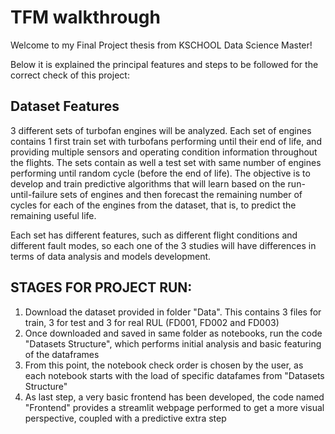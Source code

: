# TFM walkthrough

Welcome to my Final Project thesis from KSCHOOL Data Science Master!

Below it is explained the principal features and steps to be followed for the correct check of this project:

## Dataset Features
3 different sets of turbofan engines will be analyzed.
Each set of engines contains 1 first train set with turbofans performing until their end of life, and providing multiple sensors and operating condition information throughout the flights. The sets contain as well a test set with same number of engines performing until random cycle (before the end of life). The objective is to develop and train predictive algorithms that will learn based on the run-until-failure sets of engines and then forecast the remaining number of cycles for each of the engines from the dataset, that is, to predict the remaining useful life.

Each set has different features, such as different flight conditions and different fault modes, so each one of the 3 studies will have differences in terms of data analysis and models development.

## STAGES FOR PROJECT RUN:

1. Download the dataset provided in folder "Data". This contains 3 files for train, 3 for test and 3 for real RUL (FD001, FD002 and FD003)
2. Once downloaded and saved in same folder as notebooks, run the code "Datasets Structure", which performs initial analysis and basic featuring of the dataframes
3. From this point, the notebook check order is chosen by the user, as each notebook starts with the load of specific datafames from "Datasets Structure"
4. As last step, a very basic frontend has been developed, the code named "Frontend" provides a streamlit webpage performed to get a more visual perspective, coupled with a predictive extra step



